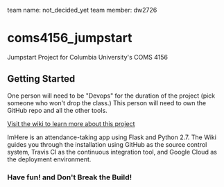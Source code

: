 team name: not_decided_yet
team member: dw2726

# coms4156_jumpstart
Jumpstart Project for Columbia University's COMS 4156

## Getting Started
One person will need to be "Devops" for the duration of the project (pick someone who won't drop the class.)  This person will need to own the GitHub repo and all the other tools.

[Visit the wiki to learn more about this project](../../wiki/)

ImHere is an attendance-taking app using Flask and Python 2.7.  The Wiki guides you through the installation using GitHub as the source control system, Travis CI as the continuous integration tool, and Google Cloud as the deployment environment.


### Have fun! and Don't Break the Build!

